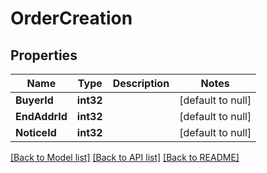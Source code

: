 # OrderCreation

## Properties
Name | Type | Description | Notes
------------ | ------------- | ------------- | -------------
**BuyerId** | **int32** |  | [default to null]
**EndAddrId** | **int32** |  | [default to null]
**NoticeId** | **int32** |  | [default to null]

[[Back to Model list]](../README.md#documentation-for-models) [[Back to API list]](../README.md#documentation-for-api-endpoints) [[Back to README]](../README.md)


